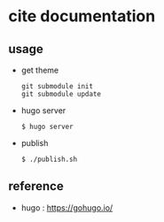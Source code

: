 # cite documentation

## usage
* get theme
    ```
    git submodule init
    git submodule update
    ```
    
* hugo server
    ```
    $ hugo server
    ```

* publish
    ```
    $ ./publish.sh
    ```

## reference
* hugo : https://gohugo.io/
